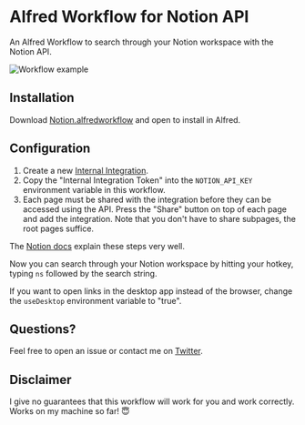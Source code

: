 # Alfred Workflow for Notion API

An Alfred Workflow to search through your Notion workspace with the Notion API.

![Workflow example](https://github.com/stevenrombauts/alfred-workflow-notion/blob/master/preview.gif?raw=true)

## Installation

Download [Notion.alfredworkflow](https://github.com/stevenrombauts/alfred-workflow-notion/releases/latest) and open to install in Alfred.

## Configuration 

1. Create a new [Internal Integration]( https://www.notion.com/my-integrations). 
1. Copy the "Internal Integration Token" into the `NOTION_API_KEY` environment variable in this workflow.
1. Each page must be shared with the integration before they can be accessed using the API. Press the "Share" button on top of each page and add the integration. Note that you don't have to share subpages, the root pages suffice.

The [Notion docs](https://developers.notion.com/docs/getting-started) explain these steps very well. 

Now you can search through your Notion workspace by hitting your hotkey, typing `ns` followed by the search string.

If you want to open links in the desktop app instead of the browser, change the `useDesktop` environment variable to "true".

## Questions?

Feel free to open an issue or contact me on [Twitter](https://twitter.com/stevenrombauts). 

## Disclaimer

I give no guarantees that this workflow will work for you and work correctly. Works on my machine so far! 😇
